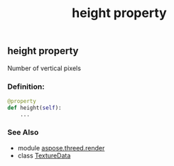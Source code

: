 ﻿---
title: height property
second_title: Aspose.3D for Python via .NET API References
description: 
type: docs
weight: 90
url: /python-net/aspose.threed.render/texturedata/height/
is_root: false
---

## height property


Number of vertical pixels
### Definition:
```python
@property
def height(self):
    ...
```

### See Also
* module [aspose.threed.render](../../)
* class [TextureData](/3d/python-net/aspose.threed.render/texturedata)
